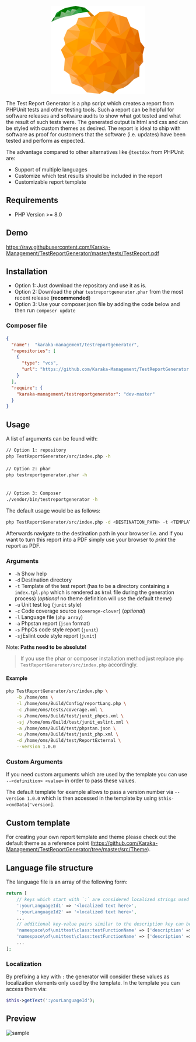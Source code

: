 <p align="center"><img src="https://raw.githubusercontent.com/Karaka-Management/Assets/master/art/logo.png" width="256" alt="Logo"></p>

The Test Report Generator is a php script which creates a report from PHPUnit tests and other testing tools. Such a report can be helpful for software releases and software audits to show what got tested and what the result of such tests were. The generated output is html and css and can be styled with custom themes as desired. The report is ideal to ship with software as proof for customers that the software (i.e. updates) have been tested and perform as expected.

The advantage compared to other alternatives like `@testdox` from PHPUnit are:

* Support of multiple languages
* Customize which test results should be included in the report
* Customizable report template

## Requirements

* PHP Version >= 8.0

## Demo

https://raw.githubusercontent.com/Karaka-Management/TestReportGenerator/master/tests/TestReport.pdf

## Installation

* Option 1: Just download the repository and use it as is.
* Option 2: Download the phar `testreportgenerator.phar` from the most recent release (**recommended**)
* Option 3: Use your composer.json file by adding the code below and then run `composer update`

### Composer file

```json
{
  "name":  "karaka-management/testreportgenerator",
  "repositories": [
    {
      "type": "vcs",
      "url": "https://github.com/Karaka-Management/TestReportGenerator.git"
    }
  ],
  "require": {
    "karaka-management/testreportgenerator": "dev-master"
  }
}
```

## Usage

A list of arguments can be found with:

```sh
// Option 1: repository
php TestReportGenerator/src/index.php -h

// Option 2: phar
php testreportgenerator.phar -h


// Option 3: Composer
./vendor/bin/testreportgenerator -h
```

The default usage would be as follows:

```sh
php TestReportGenerator/src/index.php -d <DESTINATION_PATH> -t <TEMPLATE> -u <JUNIT_UNIT_TEST_LOG> -c <CODE_COVERAGE_REPORT> -l <LANGUAGE_FILE>
```

Afterwards navigate to the destination path in your browser i.e. and if you want to turn this report into a PDF simply use your browser to *print* the report as PDF.

### Arguments

* `-h` Show help
* `-d` Destination directory
* `-t` Template of the test report (has to be a directory containing a `index.tpl.php` which is rendered as `html` file during the generation process) (*optional* no theme definition will use the default theme)
* `-u` Unit test log (`junit` style)
* `-c` Code coverage source (`coverage-clover`) (*optional*)
* `-l` Language file (`php array`)
* `-a` Phpstan report (`json` format)
* `-s` PhpCs code style report (`junit`)
* `-sj`Eslint code style report (`junit`)

Note: **Paths need to be absolute!**

> If you use the phar or composer installation method just replace `php TestReportGenerator/src/index.php` accordingly.

#### Example

```sh
php TestReportGenerator/src/index.php \
    -b /home/oms \
    -l /home/oms/Build/Config/reportLang.php \
    -c /home/oms/tests/coverage.xml \
    -s /home/oms/Build/test/junit_phpcs.xml \
    -sj /home/oms/Build/test/junit_eslint.xml \
    -a /home/oms/Build/test/phpstan.json \
    -u /home/oms/Build/test/junit_php.xml \
    -d /home/oms/Build/test/ReportExternal \
    --version 1.0.0
```

### Custom Arguments

If you need custom arguments which are used by the template you can use `--<definition> <value>` in order to pass these values.

The default template for example allows to pass a version number via `--version 1.0.0` which is then accessed in the template by using `$this->cmdData['version]`.

## Custom template

For creating your own report template and theme please check out the default theme as a reference point (https://github.com/Karaka-Management/TestReportGenerator/tree/master/src/Theme).

## Language file structure

The language file is an array of the following form:

```php
return [
    // keys which start with `:` are considered localized strings used in the template not for the report.
    ':yourLanguageId1' => '<localized text here>',
    ':yourLanguageId2' => '<localized text here>',
    ...
    // additional key-value pairs similar to the description key can be added optionally and then used in the customized template if required (e.g. author, purpose, associated risk etc.)
    'namespace\of\unittest\class:testFunctionName' => ['description' => '<text to display>' /* optional parameters go here */],
    'namespace\of\unittest\class:testFunctionName' => ['description' => '<text to display>'],
    ...
];
```

### Localization

By prefixing a key with `:` the generator will consider these values as localization elements only used by the template. In the template you can access them via:

```php
$this->getText(':yourLanguageId');
```

## Preview

![sample](https://raw.githubusercontent.com/Orange-Management/TestReportGenerator/master/img/sample.jpg)
